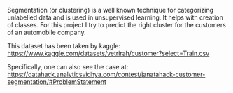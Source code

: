 Segmentation (or clustering) is a well known technique for categorizing unlabelled data and is used in unsupervised learning. It helps with creation of classes.
For this project I try to predict the right cluster for the customers of an automobile company.

This dataset has been taken by kaggle: 
https://www.kaggle.com/datasets/vetrirah/customer?select=Train.csv 

Specifically, one can also see the case at: 
https://datahack.analyticsvidhya.com/contest/janatahack-customer-segmentation/#ProblemStatement
